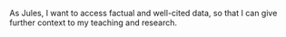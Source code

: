 As Jules, I want to access factual and well-cited data, so that I can give further context to my teaching and research.
